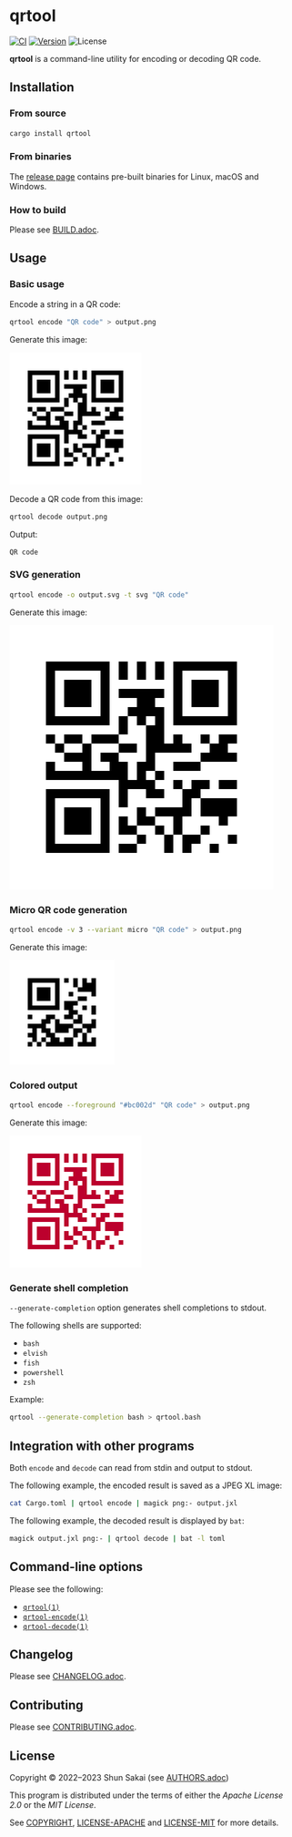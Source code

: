 # qrtool

[![CI][ci-badge]][ci-url]
[![Version][version-badge]][version-url]
![License][license-badge]

**qrtool** is a command-line utility for encoding or decoding QR code.

## Installation

### From source

```sh
cargo install qrtool
```

### From binaries

The [release page][release-page-url] contains pre-built binaries for Linux,
macOS and Windows.

### How to build

Please see [BUILD.adoc](BUILD.adoc).

## Usage

### Basic usage

Encode a string in a QR code:

```sh
qrtool encode "QR code" > output.png
```

Generate this image:

![Output](tests/data/basic/basic.png)

Decode a QR code from this image:

```sh
qrtool decode output.png
```

Output:

```text
QR code
```

### SVG generation

```sh
qrtool encode -o output.svg -t svg "QR code"
```

Generate this image:

![Output](tests/data/decode/decode.svg)

### Micro QR code generation

```sh
qrtool encode -v 3 --variant micro "QR code" > output.png
```

Generate this image:

![Output](tests/data/variant/micro.png)

### Colored output

```sh
qrtool encode --foreground "#bc002d" "QR code" > output.png
```

Generate this image:

![Output](tests/data/colored/fg.png)

### Generate shell completion

`--generate-completion` option generates shell completions to stdout.

The following shells are supported:

- `bash`
- `elvish`
- `fish`
- `powershell`
- `zsh`

Example:

```sh
qrtool --generate-completion bash > qrtool.bash
```

## Integration with other programs

Both `encode` and `decode` can read from stdin and output to stdout.

The following example, the encoded result is saved as a JPEG XL image:

```sh
cat Cargo.toml | qrtool encode | magick png:- output.jxl
```

The following example, the decoded result is displayed by `bat`:

```sh
magick output.jxl png:- | qrtool decode | bat -l toml
```

## Command-line options

Please see the following:

- [`qrtool(1)`][qrtool-man-url]
- [`qrtool-encode(1)`][qrtool-encode-man-url]
- [`qrtool-decode(1)`][qrtool-decode-man-url]

## Changelog

Please see [CHANGELOG.adoc](CHANGELOG.adoc).

## Contributing

Please see [CONTRIBUTING.adoc](CONTRIBUTING.adoc).

## License

Copyright &copy; 2022&ndash;2023 Shun Sakai (see [AUTHORS.adoc](AUTHORS.adoc))

This program is distributed under the terms of either the _Apache License 2.0_
or the _MIT License_.

See [COPYRIGHT](COPYRIGHT), [LICENSE-APACHE](LICENSE-APACHE) and
[LICENSE-MIT](LICENSE-MIT) for more details.

[ci-badge]: https://github.com/sorairolake/qrtool/workflows/CI/badge.svg
[ci-url]: https://github.com/sorairolake/qrtool/actions?query=workflow%3ACI
[version-badge]: https://img.shields.io/crates/v/qrtool
[version-url]: https://crates.io/crates/qrtool
[license-badge]: https://img.shields.io/crates/l/qrtool
[release-page-url]: https://github.com/sorairolake/qrtool/releases
[qrtool-man-url]: https://sorairolake.github.io/qrtool/man/qrtool.1.html
[qrtool-encode-man-url]: https://sorairolake.github.io/qrtool/man/qrtool-encode.1.html
[qrtool-decode-man-url]: https://sorairolake.github.io/qrtool/man/qrtool-decode.1.html
